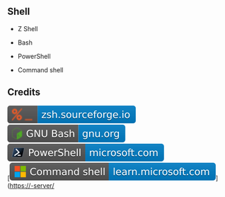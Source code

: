 Shell
-----

- Z Shell

- Bash

- PowerShell

- Command shell

Credits
-------
[![image](
Credits/zsh.sourceforge.io.svg)](https://zsh.sourceforge.io/)  
[![image](
Credits/GNU-Bash-gnu.org.svg)](https://gnu.org/software/bash/)  
[![image](
Credits/PowerShell-microsoft.com.svg)](https://microsoft.com/powershell/)  
[![image](
Credits/Command-shell-learn.microsoft.com.svg)]([https://-server/](https://learn.microsoft.com/windows-server/administration/windows-commands/windows-commands/)
